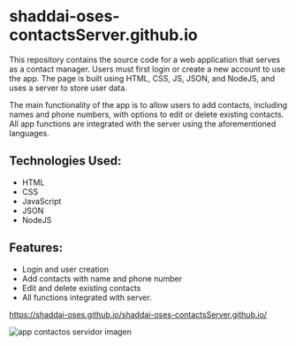 # shaddai-oses-contactsServer.github.io

This repository contains the source code for a web application that serves as a contact manager. Users must first login or create a new account to use the app. The page is built using HTML, CSS, JS, JSON, and NodeJS, and uses a server to store user data.

The main functionality of the app is to allow users to add contacts, including names and phone numbers, with options to edit or delete existing contacts. All app functions are integrated with the server using the aforementioned languages.

## Technologies Used:

- HTML
- CSS
- JavaScript
- JSON
- NodeJS

## Features:

- Login and user creation
- Add contacts with name and phone number
- Edit and delete existing contacts
- All functions integrated with server.

https://shaddai-oses.github.io/shaddai-oses-contactsServer.github.io/

![app contactos servidor imagen](https://user-images.githubusercontent.com/124713917/236053275-982e7edb-dcdd-4443-8a91-28675fdffb2c.jpg)

